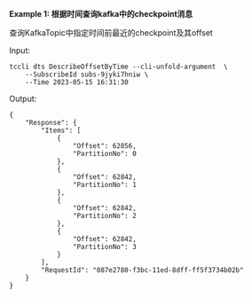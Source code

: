 **Example 1: 根据时间查询kafka中的checkpoint消息**

查询KafkaTopic中指定时间前最近的checkpoint及其offset

Input: 

```
tccli dts DescribeOffsetByTime --cli-unfold-argument  \
    --SubscribeId subs-9jyki7hniw \
    --Time 2023-05-15 16:31:30
```

Output: 
```
{
    "Response": {
        "Items": [
            {
                "Offset": 62856,
                "PartitionNo": 0
            },
            {
                "Offset": 62842,
                "PartitionNo": 1
            },
            {
                "Offset": 62842,
                "PartitionNo": 2
            },
            {
                "Offset": 62842,
                "PartitionNo": 3
            }
        ],
        "RequestId": "087e2780-f3bc-11ed-8dff-ff5f3734b02b"
    }
}
```

